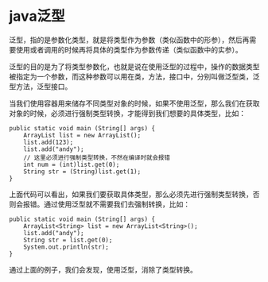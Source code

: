 # java泛型
泛型，指的是参数化类型，就是将类型作为参数（类似函数中的形参），然后再需要使用或者调用的时候再将具体的类型作为参数传递（类似函数中的实参）。

泛型的目的是为了将类型参数化，也就是说在使用泛型的过程中，操作的数据类型被指定为一个参数，而这种参数可以用在类，方法，接口中，分别叫做泛型类，泛型方法，泛型接口。

当我们使用容器用来储存不同类型对象的时候，如果不使用泛型，那么我们在获取对象的时候，必须进行强制类型转换，才能得到我们想要的具体类型，比如：
```
public static void main (String[] args) {
	ArrayList list = new ArrayList();
	list.add(123);
	list.add("andy");
	// 这里必须进行强制类型转换，不然在编译时就会报错
	int num = (int)list.get(0);
	String str = (String)list.get(1);
}
```
上面代码可以看出，如果我们要获取具体类型，那么必须先进行强制类型转换，否则会报错。通过使用泛型就不需要我们去强制转换，比如：
```
public static void main (String[] args) {
	ArrayList<String> list = new ArrayList<String>();
	list.add("andy");
	String str = list.get(0);
	System.out.println(str);
}
```
通过上面的例子，我们会发现，使用泛型，消除了类型转换。